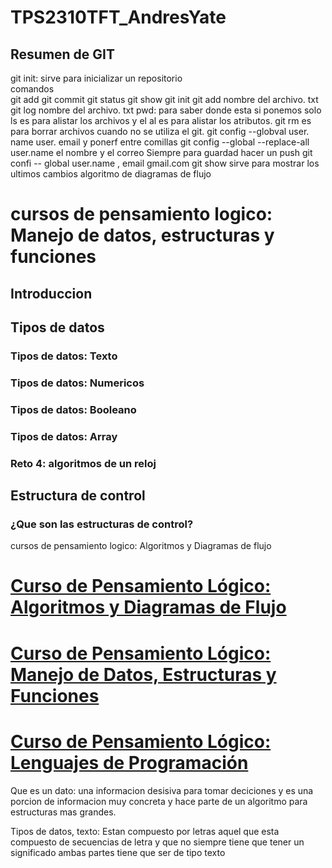# TPS2310TFT_AndresYate
## Resumen de GIT
git init: sirve para inicializar un repositorio  
comandos  
git add
git commit
git status
git show
git init
git add nombre del archivo. txt
git log nombre del archivo. txt
pwd: para saber donde esta 
si ponemos solo ls es para alistar los archivos y el al es para alistar los atributos.
git rm es para borrar archivos cuando no se utiliza el git. 
git config --globval user. name user. email y ponerf entre comillas 
git config --global --replace-all user.name
el nombre y el correo 
Siempre para guardad hacer un push
git confi -- global user.name , email gmail.com
git show sirve para mostrar los ultimos cambios 
algoritmo de diagramas de flujo 
# cursos de pensamiento logico: Manejo de datos, estructuras y funciones 
## Introduccion
## Tipos de datos
### Tipos de datos: Texto
### Tipos de datos: Numericos
### Tipos de datos: Booleano
### Tipos de datos: Array 
### Reto 4: algoritmos de un reloj 
## Estructura de control 
### ¿Que son las estructuras de control?
cursos de pensamiento logico: Algoritmos y Diagramas de flujo 

# [Curso de Pensamiento Lógico: Algoritmos y Diagramas de Flujo](https://platzi.com/cursos/pensamiento-logico/)
# [Curso de Pensamiento Lógico: Manejo de Datos, Estructuras y Funciones](https://platzi.com/cursos/pensamiento-logico-estructuras/)
# [Curso de Pensamiento Lógico: Lenguajes de Programación](https://platzi.com/cursos/pensamiento-logico-lenguajes/)

Que es un dato: una informacion desisiva para tomar deciciones y es una porcion de informacion muy concreta y hace parte de un algoritmo para estructuras mas grandes.

Tipos de datos, texto: Estan compuesto por letras aquel que esta compuesto de secuencias de letra y que no siempre tiene que tener un significado ambas partes tiene que ser de tipo texto 